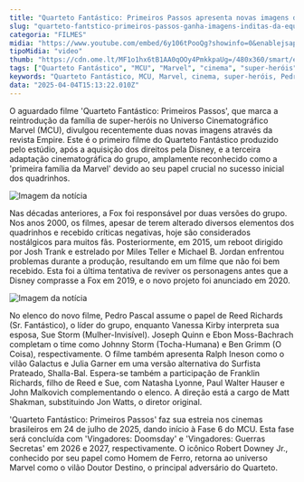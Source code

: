 ```yaml
---
title: "Quarteto Fantástico: Primeiros Passos apresenta novas imagens da equipe"
slug: "quarteto-fantstico-primeiros-passos-ganha-imagens-inditas-da-equipe"
categoria: "FILMES"
midia: "https://www.youtube.com/embed/6y106tPooQg?showinfo=0&enablejsapi=1"
tipoMidia: "video"
thumb: "https://cdn.ome.lt/MF1o1hx6tB1AA0qOOy4PmkkpaUg=/480x360/smart/extras/conteudos/omelete_THUMB_-_2025-04-04T111749.744.png"
tags: ["Quarteto Fantástico", "MCU", "Marvel", "cinema", "super-heróis", "Pedro Pascal", "estreia 2025", "Robert Downey Jr."]
keywords: "Quarteto Fantástico, MCU, Marvel, cinema, super-heróis, Pedro Pascal, estreia 2025, Robert Downey Jr."
data: "2025-04-04T15:13:22.010Z"
---
```


O aguardado filme 'Quarteto Fantástico: Primeiros Passos', que marca a reintrodução da família de super-heróis no Universo Cinematográfico Marvel (MCU), divulgou recentemente duas novas imagens através da revista Empire. Este é o primeiro filme do Quarteto Fantástico produzido pelo estúdio, após a aquisição dos direitos pela Disney, e a terceira adaptação cinematográfica do grupo, amplamente reconhecido como a 'primeira família da Marvel' devido ao seu papel crucial no sucesso inicial dos quadrinhos.

![Imagem da notícia](https://cdn.ome.lt/PmcNLe3dLEcX8SjXXL1PrhjZ1LU=/fit-in/837x500/smart/uploads/conteudo/fotos/Novo_Projeto_42.png)

Nas décadas anteriores, a Fox foi responsável por duas versões do grupo. Nos anos 2000, os filmes, apesar de terem alterado diversos elementos dos quadrinhos e recebido críticas negativas, hoje são considerados nostálgicos para muitos fãs. Posteriormente, em 2015, um reboot dirigido por Josh Trank e estrelado por Miles Teller e Michael B. Jordan enfrentou problemas durante a produção, resultando em um filme que não foi bem recebido. Esta foi a última tentativa de reviver os personagens antes que a Disney comprasse a Fox em 2019, e o novo projeto foi anunciado em 2020.

![Imagem da notícia](https://cdn.ome.lt/qvBQUQqRmcn0Z4T2rGUPqVJKtlc=/fit-in/837x500/smart/uploads/conteudo/fotos/Novo_Projeto_43.png)

No elenco do novo filme, Pedro Pascal assume o papel de Reed Richards (Sr. Fantástico), o líder do grupo, enquanto Vanessa Kirby interpreta sua esposa, Sue Storm (Mulher-Invisível). Joseph Quinn e Ebon Moss-Bachrach completam o time como Johnny Storm (Tocha-Humana) e Ben Grimm (O Coisa), respectivamente. O filme também apresenta Ralph Ineson como o vilão Galactus e Julia Garner em uma versão alternativa do Surfista Prateado, Shalla-Bal. Espera-se também a participação de Franklin Richards, filho de Reed e Sue, com Natasha Lyonne, Paul Walter Hauser e John Malkovich complementando o elenco. A direção está a cargo de Matt Shakman, substituindo Jon Watts, o diretor original.

'Quarteto Fantástico: Primeiros Passos' faz sua estreia nos cinemas brasileiros em 24 de julho de 2025, dando início à Fase 6 do MCU. Esta fase será concluída com 'Vingadores: Doomsday' e 'Vingadores: Guerras Secretas' em 2026 e 2027, respectivamente. O icônico Robert Downey Jr., conhecido por seu papel como Homem de Ferro, retorna ao universo Marvel como o vilão Doutor Destino, o principal adversário do Quarteto.